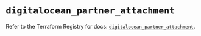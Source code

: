 # `digitalocean_partner_attachment`

Refer to the Terraform Registry for docs: [`digitalocean_partner_attachment`](https://registry.terraform.io/providers/digitalocean/digitalocean/2.62.0/docs/resources/partner_attachment).

